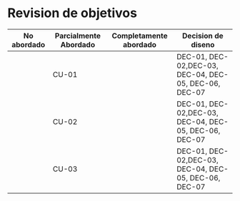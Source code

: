 # Revision de objetivos

| No abordado | Parcialmente Abordado | Completamente abordado | Decision de diseno     |
| ----------- | --------------------- | ---------------------- | ---------------------- |
| | CU-01| | DEC-01, DEC-02,DEC-03, DEC-04, DEC-05, DEC-06, DEC-07
| | CU-02|  | DEC-01, DEC-02,DEC-03, DEC-04, DEC-05, DEC-06, DEC-07
| | CU-03|  | DEC-01, DEC-02,DEC-03, DEC-04, DEC-05, DEC-06, DEC-07
